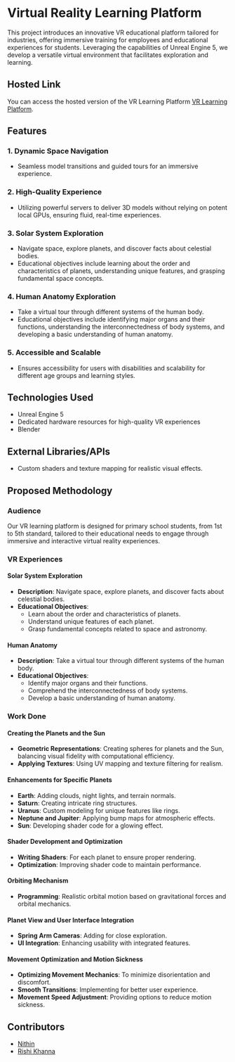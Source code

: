 

# Virtual Reality Learning Platform

This project introduces an innovative VR educational platform tailored for industries, offering immersive training for employees and educational experiences for students. Leveraging the capabilities of Unreal Engine 5, we develop a versatile virtual environment that facilitates exploration and learning.

## Hosted Link

You can access the hosted version of the VR Learning Platform [VR Learning Platform](https://NithinRoyale.github.io/VR-Learning-Platform/).

## Features

### 1. Dynamic Space Navigation
- Seamless model transitions and guided tours for an immersive experience.

### 2. High-Quality Experience
- Utilizing powerful servers to deliver 3D models without relying on potent local GPUs, ensuring fluid, real-time experiences.

### 3. Solar System Exploration
- Navigate space, explore planets, and discover facts about celestial bodies.
- Educational objectives include learning about the order and characteristics of planets, understanding unique features, and grasping fundamental space concepts.

### 4. Human Anatomy Exploration
- Take a virtual tour through different systems of the human body.
- Educational objectives include identifying major organs and their functions, understanding the interconnectedness of body systems, and developing a basic understanding of human anatomy.

### 5. Accessible and Scalable
- Ensures accessibility for users with disabilities and scalability for different age groups and learning styles.


## Technologies Used
- Unreal Engine 5
- Dedicated hardware resources for high-quality VR experiences
- Blender

## External Libraries/APIs
- Custom shaders and texture mapping for realistic visual effects.

## Proposed Methodology

### Audience
Our VR learning platform is designed for primary school students, from 1st to 5th standard, tailored to their educational needs to engage through immersive and interactive virtual reality experiences.

### VR Experiences

#### Solar System Exploration
- **Description**: Navigate space, explore planets, and discover facts about celestial bodies.
- **Educational Objectives**:
  - Learn about the order and characteristics of planets.
  - Understand unique features of each planet.
  - Grasp fundamental concepts related to space and astronomy.

#### Human Anatomy
- **Description**: Take a virtual tour through different systems of the human body.
- **Educational Objectives**:
  - Identify major organs and their functions.
  - Comprehend the interconnectedness of body systems.
  - Develop a basic understanding of human anatomy.

### Work Done

#### Creating the Planets and the Sun
- **Geometric Representations**: Creating spheres for planets and the Sun, balancing visual fidelity with computational efficiency.
- **Applying Textures**: Using UV mapping and texture filtering for realism.

#### Enhancements for Specific Planets
- **Earth**: Adding clouds, night lights, and terrain normals.
- **Saturn**: Creating intricate ring structures.
- **Uranus**: Custom modeling for unique features like rings.
- **Neptune and Jupiter**: Applying bump maps for atmospheric effects.
- **Sun**: Developing shader code for a glowing effect.

#### Shader Development and Optimization
- **Writing Shaders**: For each planet to ensure proper rendering.
- **Optimization**: Improving shader code to maintain performance.

#### Orbiting Mechanism
- **Programming**: Realistic orbital motion based on gravitational forces and orbital mechanics.

#### Planet View and User Interface Integration
- **Spring Arm Cameras**: Adding for close exploration.
- **UI Integration**: Enhancing usability with integrated features.

#### Movement Optimization and Motion Sickness
- **Optimizing Movement Mechanics**: To minimize disorientation and discomfort.
- **Smooth Transitions**: Implementing for better user experience.
- **Movement Speed Adjustment**: Providing options to reduce motion sickness.


## Contributors

- [Nithin](https://github.com/NithinRoyale/)
- [Rishi Khanna](https://github.com/DarkParasite/)
